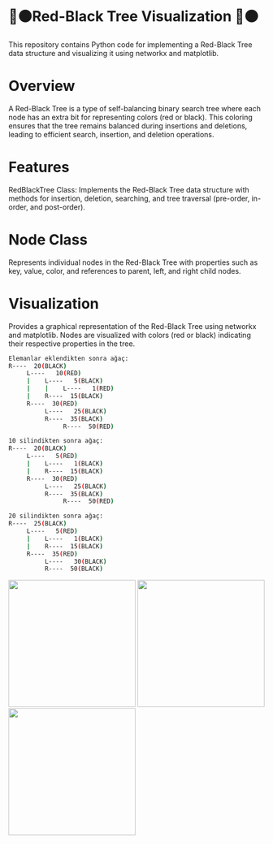# 🔴⚫Red-Black Tree Visualization 🔴⚫
This repository contains Python code for implementing a Red-Black Tree data structure and visualizing it using networkx and matplotlib.

# Overview
A Red-Black Tree is a type of self-balancing binary search tree where each node has an extra bit for representing colors (red or black). This coloring ensures that the tree remains balanced during insertions and deletions, leading to efficient search, insertion, and deletion operations.

# Features
RedBlackTree Class: Implements the Red-Black Tree data structure with methods for insertion, deletion, searching, and tree traversal (pre-order, in-order, and post-order).

# Node Class
Represents individual nodes in the Red-Black Tree with properties such as key, value, color, and references to parent, left, and right child nodes.

# Visualization
Provides a graphical representation of the Red-Black Tree using networkx and matplotlib. Nodes are visualized with colors (red or black) indicating their respective properties in the tree.
```bash
Elemanlar eklendikten sonra ağaç:
R----  20(BLACK)
     L----   10(RED)
     |    L----   5(BLACK)   
     |    |    L----   1(RED)
     |    R----  15(BLACK)   
     R----  30(RED)
          L----   25(BLACK)  
          R----  35(BLACK)   
               R----  50(RED)

10 silindikten sonra ağaç:
R----  20(BLACK)
     L----   5(RED)
     |    L----   1(BLACK)   
     |    R----  15(BLACK)   
     R----  30(RED)
          L----   25(BLACK)  
          R----  35(BLACK)   
               R----  50(RED)

20 silindikten sonra ağaç:
R----  25(BLACK)
     L----   5(RED)        
     |    L----   1(BLACK) 
     |    R----  15(BLACK) 
     R----  35(RED)        
          L----   30(BLACK)
          R----  50(BLACK)
```

<img src="https://github.com/user-attachments/assets/49a085cf-07c3-4e28-84ba-4e7f33da7234" width="250"> <img src="https://github.com/user-attachments/assets/2970298d-31c7-4458-8451-b9ba58ac1fb9" width="250"> <img src="https://github.com/user-attachments/assets/8a9d437d-fe20-4d6a-a65a-40214b551533" width="250">
